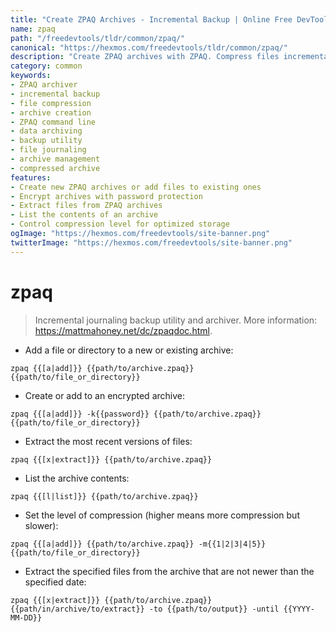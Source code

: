 ```yaml
---
title: "Create ZPAQ Archives - Incremental Backup | Online Free DevTools by Hexmos"
name: zpaq
path: "/freedevtools/tldr/common/zpaq/"
canonical: "https://hexmos.com/freedevtools/tldr/common/zpaq/"
description: "Create ZPAQ archives with ZPAQ. Compress files incrementally, enabling efficient backups and storage. Free online tool, no registration required."
category: common
keywords:
- ZPAQ archiver
- incremental backup
- file compression
- archive creation
- ZPAQ command line
- data archiving
- backup utility
- file journaling
- archive management
- compressed archive
features:
- Create new ZPAQ archives or add files to existing ones
- Encrypt archives with password protection
- Extract files from ZPAQ archives
- List the contents of an archive
- Control compression level for optimized storage
ogImage: "https://hexmos.com/freedevtools/site-banner.png"
twitterImage: "https://hexmos.com/freedevtools/site-banner.png"
---
```


# zpaq

> Incremental journaling backup utility and archiver.
> More information: <https://mattmahoney.net/dc/zpaqdoc.html>.

- Add a file or directory to a new or existing archive:

`zpaq {{[a|add]}} {{path/to/archive.zpaq}} {{path/to/file_or_directory}}`

- Create or add to an encrypted archive:

`zpaq {{[a|add]}} -k{{password}} {{path/to/archive.zpaq}} {{path/to/file_or_directory}}`

- Extract the most recent versions of files:

`zpaq {{[x|extract]}} {{path/to/archive.zpaq}}`

- List the archive contents:

`zpaq {{[l|list]}} {{path/to/archive.zpaq}}`

- Set the level of compression (higher means more compression but slower):

`zpaq {{[a|add]}} {{path/to/archive.zpaq}} -m{{1|2|3|4|5}} {{path/to/file_or_directory}}`

- Extract the specified files from the archive that are not newer than the specified date:

`zpaq {{[x|extract]}} {{path/to/archive.zpaq}} {{path/in/archive/to/extract}} -to {{path/to/output}} -until {{YYYY-MM-DD}}`

